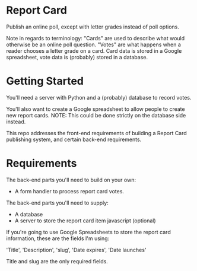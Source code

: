 # Report Card
Publish an online poll, except with letter grades instead of poll options.

Note in regards to terminology: "Cards" are used to describe what would otherwise be an online poll question. "Votes" are what happens when a reader chooses a letter grade on a card. Card data is stored in a Google spreadsheet, vote data is (probably) stored in a database.

# Getting Started
You'll need a server with Python and a (probably) database to record votes.

You'll also want to create a Google spreadsheet to allow people to create new report cards. NOTE: This could be done strictly on the database side instead.

This repo addresses the front-end requirements of building a Report Card publishing system, and certain back-end requirements.

# Requirements
The back-end parts you'll need to build on your own:
- A form handler to process report card votes.

The back-end parts you'll need to supply:
- A database
- A server to store the report card item javascript (optional)

If you're going to use Google Spreadsheets to store the report card information, these are the fields I'm using:

'Title', 'Description', 'slug', 'Date expires', 'Date launches'

Title and slug are the only required fields.
